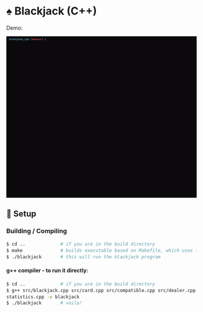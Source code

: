 # ♠️ Blackjack (C++)
Demo:

<img alt="Blackjack Demo" style="display: block; margin-left: auto; margin-right: auto; width: fit-content;" src="data/demo.gif" />


## 🔧 Setup


### Building / Compiling

```sh
$ cd ..             # if you are in the build directory
$ make              # builds executable based on Makefile, which uses the g++ compiler
$ ./blackjack       # this will run the blackjack program
```

#### g++ compiler - to run it directly:
```sh
$ cd ..             # if you are in the build directory
$ g++ src/blackjack.cpp src/card.cpp src/compatible.cpp src/dealer.cpp src/deck.cpp src/game.cpp src/human.cpp src/player.cpp src/print.cpp src/statistics.cpp -std=c++17 -o blackjack
statistics.cpp -o blackjack
$ ./blackjack       # voila!
```

